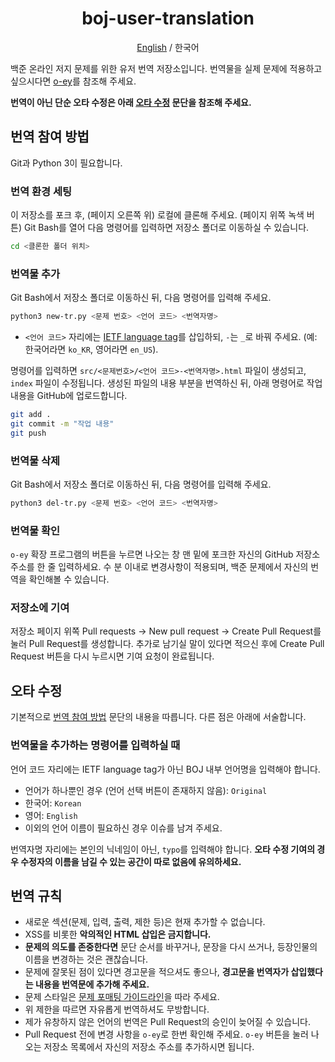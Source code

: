 <div align="center">
    <h1>boj-user-translation</h1>
    <p><a href="https://github.com/kiwiyou/boj-user-translation/blob/main/README.md">English</a> / 한국어</p>
</div>

백준 온라인 저지 문제를 위한 유저 번역 저장소입니다.
번역물을 실제 문제에 적용하고 싶으시다면 [o-ey](https://github.com/kiwiyou/o-ey)를 참조해 주세요.

**번역이 아닌 단순 오타 수정은 아래 [오타 수정](#오타-수정) 문단을 참조해 주세요.**

## 번역 참여 방법

Git과 Python 3이 필요합니다.

### 번역 환경 세팅

이 저장소를 포크 후, (페이지 오른쪽 위) 로컬에 클론해 주세요. (페이지 위쪽 녹색 버튼)
Git Bash를 열어 다음 명령어를 입력하면 저장소 폴더로 이동하실 수 있습니다.

```bash
cd <클론한 폴더 위치>
```

### 번역물 추가

Git Bash에서 저장소 폴더로 이동하신 뒤, 다음 명령어를 입력해 주세요.

```bash
python3 new-tr.py <문제 번호> <언어 코드> <번역자명>
```

- `<언어 코드>` 자리에는 [IETF language tag](https://www.wikiwand.com/en/IETF_language_tag)를 삽입하되, `-`는 `_`로 바꿔 주세요. (예: 한국어라면 `ko_KR`, 영어라면 `en_US`).

명령어를 입력하면 `src/<문제번호>/<언어 코드>-<번역자명>.html` 파일이 생성되고, `index` 파일이 수정됩니다.
생성된 파일의 내용 부분을 번역하신 뒤, 아래 명령어로 작업 내용을 GitHub에 업로드합니다.

```bash
git add .
git commit -m "작업 내용"
git push
```

### 번역물 삭제

Git Bash에서 저장소 폴더로 이동하신 뒤, 다음 명령어를 입력해 주세요.

```bash
python3 del-tr.py <문제 번호> <언어 코드> <번역자명>
```

### 번역물 확인

`o-ey` 확장 프로그램의 버튼을 누르면 나오는 창 맨 밑에 포크한 자신의 GitHub 저장소 주소를 한 줄 입력하세요.
수 분 이내로 변경사항이 적용되며, 백준 문제에서 자신의 번역을 확인해볼 수 있습니다.

### 저장소에 기여

저장소 페이지 위쪽 Pull requests → New pull request → Create Pull Request를 눌러 Pull Request를 생성합니다.
추가로 남기실 말이 있다면 적으신 후에 Create Pull Request 버튼을 다시 누르시면 기여 요청이 완료됩니다.

## 오타 수정

기본적으로 [번역 참여 방법](#번역-참여-방법) 문단의 내용을 따릅니다.
다른 점은 아래에 서술합니다.

### 번역물을 추가하는 명령어를 입력하실 때

언어 코드 자리에는 IETF language tag가 아닌 BOJ 내부 언어명을 입력해야 합니다.

- 언어가 하나뿐인 경우 (언어 선택 버튼이 존재하지 않음): `Original`
- 한국어: `Korean`
- 영어: `English`
- 이외의 언어 이름이 필요하신 경우 이슈를 남겨 주세요.

번역자명 자리에는 본인의 닉네임이 아닌, `typo`를 입력해야 합니다. **오타 수정 기여의 경우 수정자의 이름을 남길 수 있는 공간이 따로 없음에 유의하세요.**

## 번역 규칙

- 새로운 섹션(문제, 입력, 출력, 제한 등)은 현재 추가할 수 없습니다.
- XSS를 비롯한 **악의적인 HTML 삽입은 금지합니다.**
- **문제의 의도를 존중한다면** 문단 순서를 바꾸거나, 문장을 다시 쓰거나, 등장인물의 이름을 변경하는 것은 괜찮습니다.
- 문제에 잘못된 점이 있다면 경고문을 적으셔도 좋으나,
  **경고문을 번역자가 삽입했다는 내용을 번역문에 추가해 주세요.**
- 문제 스타일은 [문제 포매팅 가이드라인](https://github.com/kiwiyou/boj-user-translation/blob/main/formatting-ko.md)을 따라 주세요.
- 위 제한을 따르면 자유롭게 번역하셔도 무방합니다.
- 제가 유창하지 않은 언어의 번역은 Pull Request의 승인이 늦어질 수 있습니다.
- Pull Request 전에 변경 사항을 `o-ey`로 한번 확인해 주세요.
  `o-ey` 버튼을 눌러 나오는 저장소 목록에서 자신의 저장소 주소를 추가하시면 됩니다.
